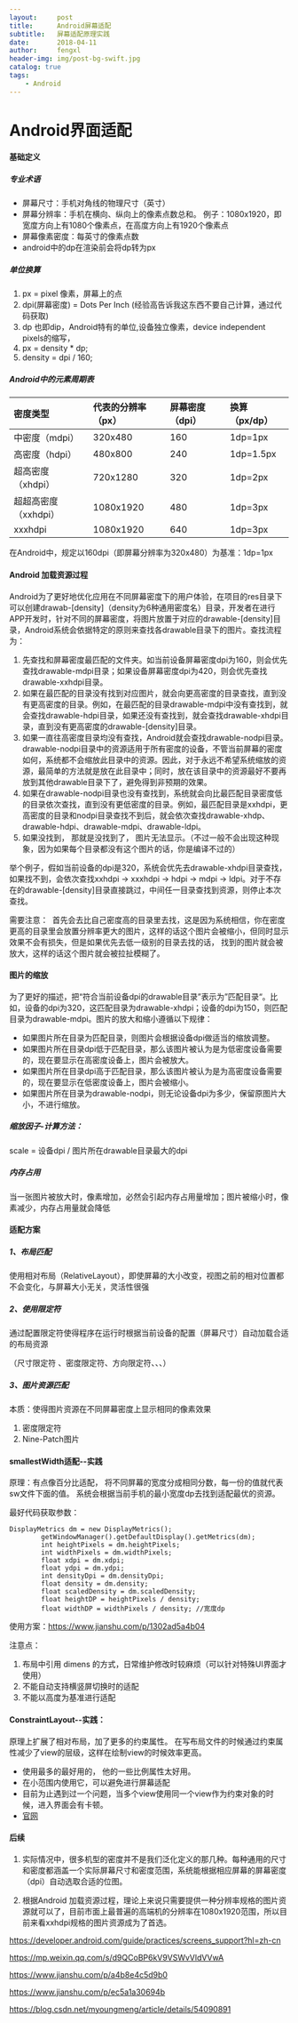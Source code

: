 ```yaml
---
layout:     post
title:      Android屏幕适配
subtitle:   屏幕适配原理实践
date:       2018-04-11
author:     fengxl
header-img: img/post-bg-swift.jpg
catalog: true
tags:
    - Android
---
```


# Android界面适配

#### 基础定义

##### 专业术语
- 屏幕尺寸：手机对角线的物理尺寸（英寸）
- 屏幕分辨率：手机在横向、纵向上的像素点数总和。
例子：1080x1920，即宽度方向上有1080个像素点，在高度方向上有1920个像素点
- 屏幕像素密度：每英寸的像素点数
- android中的dp在渲染前会将dp转为px

##### 单位换算
1. px  = pixel 像素，屏幕上的点
2. dpi(屏幕密度) = Dots Per Inch (经验高告诉我这东西不要自己计算，通过代码获取)
3. dp 也即dip，Android特有的单位,设备独立像素，device independent pixels的缩写，
4. px = density * dp;
5. density = dpi / 160;



##### Android中的元素周期表

| 密度类型 | 代表的分辨率（px） | 屏幕密度（dpi） | 换算（px/dp） |
| :------ | :------------- | :-------------| :----------- |
| 中密度（mdpi） | 320x480 | 160 | 1dp=1px |
| 高密度（hdpi） | 480x800 | 240 | 1dp=1.5px |
| 超高密度（xhdpi） |	720x1280 | 320 | 1dp=2px |
| 超超高密度（xxhdpi） | 1080x1920 | 480 | 1dp=3px |
| xxxhdpi | 1080x1920 | 640 | 1dp=3px |	

在Android中，规定以160dpi（即屏幕分辨率为320x480）为基准：1dp=1px

#### Android 加载资源过程
   Android为了更好地优化应用在不同屏幕密度下的用户体验，在项目的res目录下可以创建drawab-[density]（density为6种通用密度名）目录，开发者在进行APP开发时，针对不同的屏幕密度，将图片放置于对应的drawable-[density]目录，Android系统会依据特定的原则来查找各drawable目录下的图片。查找流程为：
   
1. 先查找和屏幕密度最匹配的文件夹。如当前设备屏幕密度dpi为160，则会优先查找drawable-mdpi目录；如果设备屏幕密度dpi为420，则会优先查找drawable-xxhdpi目录。
2. 如果在最匹配的目录没有找到对应图片，就会向更高密度的目录查找，直到没有更高密度的目录。例如，在最匹配的目录drawable-mdpi中没有查找到，就会查找drawable-hdpi目录，如果还没有查找到，就会查找drawable-xhdpi目录，直到没有更高密度的drawable-[density]目录。
3. 如果一直往高密度目录均没有查找，Android就会查找drawable-nodpi目录。drawable-nodpi目录中的资源适用于所有密度的设备，不管当前屏幕的密度如何，系统都不会缩放此目录中的资源。因此，对于永远不希望系统缩放的资源，最简单的方法就是放在此目录中；同时，放在该目录中的资源最好不要再放到其他drawable目录下了，避免得到非预期的效果。
4. 如果在drawable-nodpi目录也没有查找到，系统就会向比最匹配目录密度低的目录依次查找，直到没有更低密度的目录。例如，最匹配目录是xxhdpi，更高密度的目录和nodpi目录查找不到后，就会依次查找drawable-xhdp、drawable-hdpi、drawable-mdpi、drawable-ldpi。
5. 如果没找到， 那就是没找到了， 图片无法显示。（不过一般不会出现这种现象，因为如果每个目录都没有这个图片的话，你是编译不过的）

举个例子，假如当前设备的dpi是320，系统会优先去drawable-xhdpi目录查找，如果找不到，会依次查找xxhdpi → xxxhdpi → hdpi → mdpi → ldpi。对于不存在的drawable-[density]目录直接跳过，中间任一目录查找到资源，则停止本次查找。


需要注意：
 首先会去比自己密度高的目录里去找，这是因为系统相信，你在密度更高的目录里会放置分辨率更大的图片，这样的话这个图片会被缩小，但同时显示效果不会有损失，但是如果优先去低一级别的目录去找的话， 找到的图片就会被放大，这样的话这个图片就会被拉扯模糊了。


#### 图片的缩放
为了更好的描述，把“符合当前设备dpi的drawable目录”表示为”匹配目录“。比如，设备的dpi为320，这匹配目录为drawable-xhdpi；设备的dpi为150，则匹配目录为drawable-mdpi。图片的放大和缩小遵循以下规律：

- 如果图片所在目录为匹配目录，则图片会根据设备dpi做适当的缩放调整。
- 如果图片所在目录dpi低于匹配目录，那么该图片被认为是为低密度设备需要的，现在要显示在高密度设备上，图片会被放大。
- 如果图片所在目录dpi高于匹配目录，那么该图片被认为是为高密度设备需要的，现在要显示在低密度设备上，图片会被缩小。
- 如果图片所在目录为drawable-nodpi，则无论设备dpi为多少，保留原图片大小，不进行缩放。


##### 缩放因子-计算方法：
scale = 设备dpi / 图片所在drawable目录最大的dpi

##### 内存占用
当一张图片被放大时，像素增加，必然会引起内存占用量增加；图片被缩小时，像素减少，内存占用量就会降低

#### 适配方案
##### 1、布局匹配
 使用相对布局（RelativeLayout），即使屏幕的大小改变，视图之前的相对位置都不会变化，与屏幕大小无关，灵活性很强

#####  2、使用限定符 
通过配置限定符使得程序在运行时根据当前设备的配置（屏幕尺寸）自动加载合适的布局资源 

（尺寸限定符 、密度限定符、方向限定符、、、）

	
##### 3、图片资源匹配
本质：使得图片资源在不同屏幕密度上显示相同的像素效果

1. 密度限定符
2. Nine-Patch图片

	
#### smallestWidth适配--实践
原理：有点像百分比适配， 将不同屏幕的宽度分成相同分数，每一份的值就代表sw文件下面的值。 系统会根据当前手机的最小宽度dp去找到适配最优的资源。

最好代码获取参数：

```
DisplayMetrics dm = new DisplayMetrics();
        getWindowManager().getDefaultDisplay().getMetrics(dm);
        int heightPixels = dm.heightPixels;
        int widthPixels = dm.widthPixels;
        float xdpi = dm.xdpi;
        float ydpi = dm.ydpi;
        int densityDpi = dm.densityDpi; 
        float density = dm.density;
        float scaledDensity = dm.scaledDensity;
        float heightDP = heightPixels / density;
        float widthDP = widthPixels / density; //宽度dp
``` 


使用方案：https://www.jianshu.com/p/1302ad5a4b04

注意点：

1. 布局中引用 dimens 的方式，日常维护修改时较麻烦（可以针对特殊UI界面才使用）
2. 不能自动支持横竖屏切换时的适配
3. 不能以高度为基准进行适配

#### ConstraintLayout--实践：
原理上扩展了相对布局，加了更多的约束属性。 在写布局文件的时候通过约束属性减少了view的层级，这样在绘制view的时候效率更高。

- 使用最多的最好用的， 他的一些比例属性太好用。
- 在小范围内使用它，可以避免进行屏幕适配
- 目前为止遇到过一个问题，当多个view使用同一个view作为约束对象的时候，进入界面会有卡顿。
- [官网](https://developer.android.com/reference/android/support/constraint/ConstraintLayout)

#### 后续

1. 实际情况中，很多机型的密度并不是我们泛化定义的那几种。每种通用的尺寸和密度都涵盖一个实际屏幕尺寸和密度范围，系统能根据相应屏幕的屏幕密度（dpi）自动选取合适的位图。

2. 根据Android 加载资源过程，理论上来说只需要提供一种分辨率规格的图片资源就可以了，目前市面上最普遍的高端机的分辨率在1080x1920范围，所以目前来看xxhdpi规格的图片资源成为了首选。

https://developer.android.com/guide/practices/screens_support?hl=zh-cn

https://mp.weixin.qq.com/s/d9QCoBP6kV9VSWvVldVVwA

https://www.jianshu.com/p/a4b8e4c5d9b0

https://www.jianshu.com/p/ec5a1a30694b

https://blog.csdn.net/myoungmeng/article/details/54090891